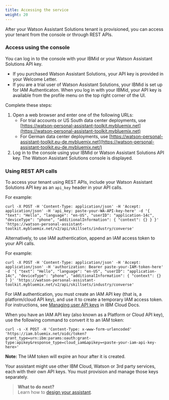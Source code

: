 ```yaml
---
title: Accessing the service
weight: 20
---
```

After your Watson Assistant Solutions tenant is provisioned, you can access your tenant from the console or through REST APIs.

### Access using the console

You can log in to the console with your IBMid or your Watson Assistant Solutions API key.  

- If you purchased Watson Assistant Solutions, your API key is provided in your Welcome Letter.  
- If you are a trial user of Watson Assistant Solutions, your IBMid is set up for IAM Authenticaton.  When you log in with your IBMid, your API key is available from the profile menu on the top right corner of the UI.

Complete these steps:

1. Open a web browser and enter one of the following URLs:
   - For trial accounts or US South data center deployments, use  [https://watson-personal-assistant-toolkit.mybluemix.net](https://watson-personal-assistant-toolkit.mybluemix.net)
   - For German data center deployments, use [https://watson-personal-assistant-toolkit.eu-de.mybluemix.net](https://watson-personal-assistant-toolkit.eu-de.mybluemix.net/)
2. Log in to the console using your IBMid or Watson Assistant Solutions API key.
The Watson Assistant Solutions console is displayed.

### Using REST API calls

To access your tenant using REST APIs, include your Watson Assistant Solutions API key as an `api_key` header in your API calls.

For example:

`curl -X POST -H 'Content-Type: application/json' -H 'Accept: application/json' -H 'api_key: paste-your-WA-API-key-here' -d '{ "text": "Hello", "language": "en-US", "userID": "application-14c", "deviceType": "phone", "additionalInformation": { "context": {} } }' 'https://watson-personal-assistant-toolkit.mybluemix.net/v2/api/skillsets/industry/converse'`

Alternatively, to use IAM authentication, append an IAM access token to your API calls.

For example:

`curl -X POST -H 'Content-Type: application/json' -H 'Accept: application/json' -H 'authorization: Bearer paste-your-IAM-token-here' -d '{ "text": "Hello", "language": "en-US", "userID": "application-14c", "deviceType": "phone", "additionalInformation": { "context": {} } }' 'https://watson-personal-assistant-toolkit.mybluemix.net/v2/api/skillsets/industry/converse'`

For IAM authentication, you must create an IAM API key (that is, a platform/cloud API key), and use it to create a temporary IAM access token. For instructions, see [Managing user API keys](https://console.bluemix.net/docs/iam/userid_keys.html#userapikey) in IBM Cloud Docs.

When you have an IAM API key (also known as a Platform or Cloud API key), use the following command to convert it to an IAM token:

`curl -s -X POST -H 'Content-Type: x-www-form-urlencoded' 'https://iam.bluemix.net/oidc/token?grant_type=urn:ibm:params:oauth:grant-type:apikey&response_type=cloud_iam&apikey=<paste-your-iam-api-key-here>'`

**Note:** The IAM token will expire an hour after it is created.  

Your assistant might use other IBM Cloud, Watson or 3rd party services, each with their own API keys. You must provision and manage those keys separately.

> **What to do next?**<br/>
Learn how to [design your assistant]({{site.baseurl}}/design/how-to-design-your-assistant).

